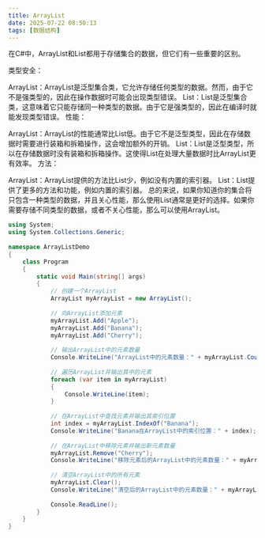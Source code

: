 ```yaml
---
title: ArrayList
date: 2025-07-22 08:50:13
tags: [数据结构]
---
```


在C#中，ArrayList和List<T>都用于存储集合的数据，但它们有一些重要的区别。

类型安全：

ArrayList：ArrayList是泛型集合类，它允许存储任何类型的数据。然而，由于它不是强类型的，因此在操作数据时可能会出现类型错误。
List<T>：List<T>是泛型集合类，这意味着它只能存储同一种类型的数据。由于它是强类型的，因此在编译时就能发现类型错误。
性能：

ArrayList：ArrayList的性能通常比List<T>低。由于它不是泛型类型，因此在存储数据时需要进行装箱和拆箱操作，这会增加额外的开销。
List<T>：List<T>是泛型类型，所以在存储数据时没有装箱和拆箱操作。这使得List<T>在处理大量数据时比ArrayList更有效率。
方法：

<!-- more -->

ArrayList：ArrayList提供的方法比List<T>少，例如没有内置的索引器。
List<T>：List<T>提供了更多的方法和功能，例如内置的索引器。
总的来说，如果你知道你的集合将只包含一种类型的数据，并且关心性能，那么使用List<T>通常是更好的选择。如果你需要存储不同类型的数据，或者不关心性能，那么可以使用ArrayList。

```csharp
using System;  
using System.Collections.Generic;  
  
namespace ArrayListDemo  
{  
    class Program  
    {  
        static void Main(string[] args)  
        {  
            // 创建一个ArrayList  
            ArrayList myArrayList = new ArrayList();  
  
            // 向ArrayList添加元素  
            myArrayList.Add("Apple");  
            myArrayList.Add("Banana");  
            myArrayList.Add("Cherry");  
  
            // 输出ArrayList中的元素数量  
            Console.WriteLine("ArrayList中的元素数量：" + myArrayList.Count);  
  
            // 遍历ArrayList并输出其中的元素  
            foreach (var item in myArrayList)  
            {  
                Console.WriteLine(item);  
            }  
  
            // 在ArrayList中查找元素并输出其索引位置  
            int index = myArrayList.IndexOf("Banana");  
            Console.WriteLine("Banana在ArrayList中的索引位置：" + index);  
  
            // 在ArrayList中移除元素并输出新元素数量  
            myArrayList.Remove("Cherry");  
            Console.WriteLine("移除元素后的ArrayList中的元素数量：" + myArrayList.Count);  
  
            // 清空ArrayList中的所有元素  
            myArrayList.Clear();  
            Console.WriteLine("清空后的ArrayList中的元素数量：" + myArrayList.Count);  
  
            Console.ReadLine();  
        }  
    }  
}
```
